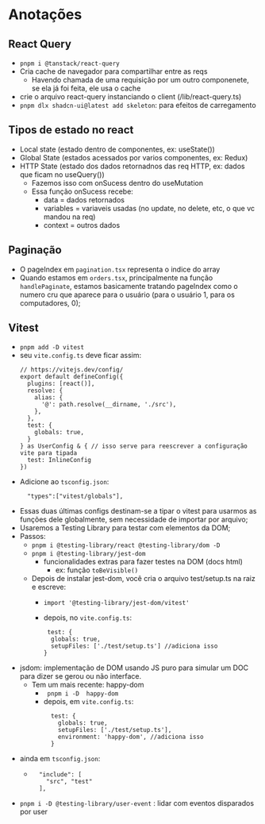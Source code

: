 # Anotações

## React Query

- `pnpm i @tanstack/react-query`
- Cria cache de navegador para compartilhar entre as reqs
  - Havendo chamada de uma requisição por um outro componenete,
    se ela já foi feita, ele usa o cache
- crie o arquivo react-query instanciando o client (/lib/react-query.ts)
- `pnpm dlx shadcn-ui@latest add skeleton`: para efeitos de carregamento

## Tipos de estado no react

- Local state (estado dentro de componentes, ex: useState())
- Global State (estados acessados por varios componentes, ex: Redux)
- HTTP State (estado dos dados retornadnos das req HTTP, ex: dados que ficam no useQuery())
  - Fazemos isso com onSucess dentro do useMutation
  - Essa função onSucess recebe:
    - data = dados retornados
    - variables = variaveis usadas (no update, no delete, etc, o que vc mandou na req)
    - context = outros dados

## Paginação

- O pageIndex em `pagination.tsx` representa o indice do array
- Quando estamos em `orders.tsx`, principalmente na função `handlePaginate`,
  estamos basicamente tratando pageIndex como o numero cru que aparece para
  o usuário (para o usuário 1, para os computadores, 0);

## Vitest

- `pnpm add -D vitest`
- seu `vite.config.ts` deve ficar assim:
  ```b
  // https://vitejs.dev/config/
  export default defineConfig({
    plugins: [react()],
    resolve: {
      alias: {
        '@': path.resolve(__dirname, './src'),
      },
    },
    test: {
      globals: true,
    }
  } as UserConfig & { // isso serve para reescrever a configuração vite para tipada
    test: InlineConfig
  })
  ```
- Adicione ao `tsconfig.json`:
  ```b
    "types":["vitest/globals"],
  ```
- Essas duas últimas configs destinam-se a tipar o vitest para usarmos as funções
  dele globalmente, sem necessidade de importar por arquivo;
- Usaremos a Testing Library para testar com elementos da DOM;
- Passos:
  - `pnpm i @testing-library/react @testing-library/dom -D`
  - `pnpm i @testing-library/jest-dom`
    - funcionalidades extras para fazer testes na DOM (docs html)
      - ex: função `toBeVisible()`
  - Depois de instalar jest-dom, você cria o arquivo test/setup.ts na raiz e escreve:
    - ```b
      import '@testing-library/jest-dom/vitest'
      ```
    - depois, no `vite.config.ts`:
      ```b
       test: {
        globals: true,
        setupFiles: ['./test/setup.ts'] //adiciona isso
      }
      ```
- jsdom: implementação de DOM usando JS puro para simular um DOC para dizer se
  gerou ou não interface. 
  - Tem um mais recente: happy-dom
    - ` pnpm i -D  happy-dom`
    - depois, em `vite.config.ts`:
      ```b
        test: {
          globals: true,
          setupFiles: ['./test/setup.ts'],
          environment: 'happy-dom', //adiciona isso
        }
      ```
- ainda em `tsconfig.json`:
  - ```b
      "include": [
        "src", "test"
      ],
    ```
- `pnpm i -D @testing-library/user-event` : lidar com eventos disparados por user